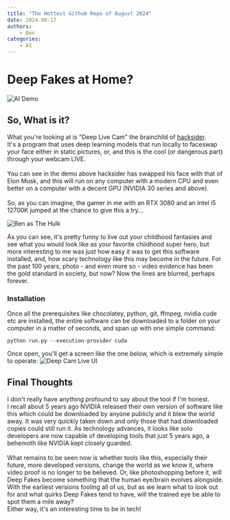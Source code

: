 ```yaml
---
title: "The Hottest Github Repo of August 2024"
date: 2024-08-17
authors:
    - Ben
categories:
    - AI
---
```


# Deep Fakes at Home?
![AI Demo](https://github.com/hacksider/Deep-Live-Cam/blob/main/demo.gif?raw=true "AI Demo")


## **So, What is it?**

What you're looking at is "Deep Live Cam" the brainchild of [hacksider](https://github.com/hacksider/Deep-Live-Cam).<br> It's a program that uses deep learning models that run locally to faceswap your face either in static pictures, or, and this is the cool (or dangerous part) through your webcam LIVE. <br><br>You can see in the demo above hacksider has swapped his face with that of Elon Musk, and this will run on any computer with a modern CPU and even better on a computer with a decent GPU (NVIDIA 30 series and above). <br><br>So, as you can imagine, the gamer in me with an RTX 3080 and an Intel i5 12700K jumped at the chance to give this a try...

![Ben as The Hulk](https://i.imgur.com/yt3mXb2.png "Me as The Hulk")

As you can see, it's pretty funny to live out your childhood fantasies and see what you would look like as your favorite childhood super hero, but more interesting to me was just how easy it was to get this software installed, and, how scary technology like this may become in the future. For the past 100 years, photo - and even more so - video evidence has been the gold standard in society, but now? Now the lines are blurred, perhaps forever.

### Installation ###
Once all the prerequisites like chocolatey, python, git, ffmpeg, nvidia cude etc are installed, the entire software can be downloaded to a folder on your computer in a matter of seconds, and span up with one simple command:
```
python run.py --execution-provider cuda
```

Once open, you'll get a screen like the one below, which is extremely simple to operate:
![Deep Cam Live UI](https://i.imgur.com/mac9qWX.png "Deep Cam Live UI")

## Final Thoughts ##
I don't really have anything profound to say about the tool if I'm honest. <br>I recall about 5 years ago NVIDIA released their own version of software like this which could be downloaded by anyone publicly and it blew the world away. It was very quickly taken down and only those that had downloaded copies could still run it. As technology advances, it looks like solo developers are now capable of developing tools that just 5 years ago, a behemoth like NVIDIA kept closely guarded.
<br><br>What remains to be seen now is whether tools like this, especially their future, more developed versions, change the world as we know it, where video proof is no longer to be believed. Or, like photoshopping before it, will Deep Fakes become something that the human eye/brain evolves alongside. With the earliest versions fooling all of us, but as we learn what to look out for and what quirks Deep Fakes tend to have, will the trained eye be able to spot them a mile away?
<br>Either way, it's an interesting time to be in tech!